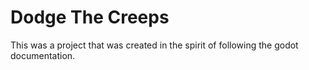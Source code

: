 # Dodge The Creeps

This was a project that was created in the spirit of following the godot documentation.
